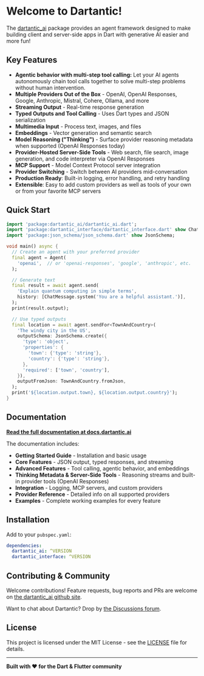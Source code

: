 # Welcome to Dartantic!

The [dartantic_ai](https://pub.dev/packages/dartantic_ai) package provides an
agent framework designed to make building client and server-side apps in Dart
with generative AI easier and more fun!

## Key Features

- **Agentic behavior with multi-step tool calling:** Let your AI agents
  autonomously chain tool calls together to solve multi-step problems without
  human intervention.
- **Multiple Providers Out of the Box** - OpenAI, OpenAI Responses, Google,
  Anthropic, Mistral, Cohere, Ollama, and more
- **Streaming Output** - Real-time response generation
- **Typed Outputs and Tool Calling** - Uses Dart types and JSON serialization
- **Multimedia Input** - Process text, images, and files
- **Embeddings** - Vector generation and semantic search
- **Model Reasoning ("Thinking")** - Surface provider reasoning metadata when
  supported (OpenAI Responses today)
- **Provider-Hosted Server-Side Tools** - Web search, file search, image
  generation, and code interpreter via OpenAI Responses
- **MCP Support** - Model Context Protocol server integration
- **Provider Switching** - Switch between AI providers mid-conversation
- **Production Ready**: Built-in logging, error handling, and retry handling
- **Extensible**: Easy to add custom providers as well as tools of your own or
  from your favorite MCP servers

## Quick Start

```dart
import 'package:dartantic_ai/dartantic_ai.dart';
import 'package:dartantic_interface/dartantic_interface.dart' show ChatMessage;
import 'package:json_schema/json_schema.dart' show JsonSchema;

void main() async {
  // Create an agent with your preferred provider
  final agent = Agent(
    'openai',  // or 'openai-responses', 'google', 'anthropic', etc.
  );

  // Generate text
  final result = await agent.send(
    'Explain quantum computing in simple terms', 
    history: [ChatMessage.system('You are a helpful assistant.')],
  );
  print(result.output);

  // Use typed outputs
  final location = await agent.sendFor<TownAndCountry>(
    'The windy city in the US',
    outputSchema: JsonSchema.create({
      'type': 'object',
      'properties': {
        'town': {'type': 'string'},
        'country': {'type': 'string'},
      },
      'required': ['town', 'country'],
    }),
    outputFromJson: TownAndCountry.fromJson,
  );
  print('${location.output.town}, ${location.output.country}');
}
```

## Documentation

**[Read the full documentation at
docs.dartantic.ai](https://docs.dartantic.ai)**

The documentation includes:
- **Getting Started Guide** - Installation and basic usage
- **Core Features** - JSON output, typed responses, and streaming
- **Advanced Features** - Tool calling, agentic behavior, and embeddings
- **Thinking Metadata & Server-Side Tools** - Reasoning streams and built-in
  provider tools (OpenAI Responses)
- **Integration** - Logging, MCP servers, and custom providers
- **Provider Reference** - Detailed info on all supported providers
- **Examples** - Complete working examples for every feature

## Installation

Add to your `pubspec.yaml`:

```yaml
dependencies:
  dartantic_ai: ^VERSION
  dartantic_interface: ^VERSION
```

## Contributing & Community

Welcome contributions! Feature requests, bug reports and PRs are welcome on [the
dartantic_ai github site](https://github.com/csells/dartantic_ai).

Want to chat about Dartantic? Drop by [the Discussions
forum](https://github.com/davidmigloz/csells/dartantic_ai).

## License

This project is licensed under the MIT License - see the [LICENSE](LICENSE) file
for details.

---

**Built with ❤️ for the Dart & Flutter community**
